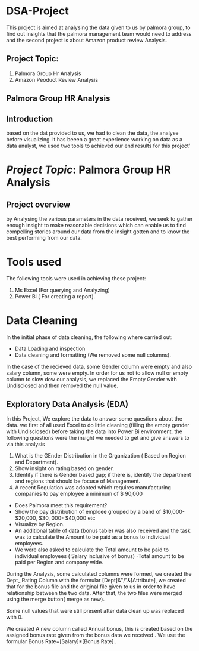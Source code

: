 # DSA-Project
This project is aimed at analysing the data given to us by palmora group, to find out insights that the palmora management team would need to address and the second project is about Amazon product review Analysis.

## Project Topic: 
1. Palmora Group Hr Analysis
2. Amazon Peoduct Review Analysis
## Palmora Group HR Analysis

## Introduction 
based on the dat provided to us, we had to clean the data, the analyse before visualizing. it has beeen a great experience working on data as a data analyst, we used two tools to achieved our end results for this project'
# *Project Topic*: Palmora Group HR Analysis   

## Project overview
by Analysing the various parameters in the data received, we seek to gather enough insight to make reasonable decisions which can enable us to find compelling stories around our data from the insight gotten and to know the best performing from our data.

# Tools used
The following tools were used in achieving these project:
1. Ms Excel (For querying and Analyzing)
2. Power Bi ( For creating a report).

# Data Cleaning
In the initial phase of data cleaning, the following where carried out:
- Data Loading and inspection
- Data cleaning and formatting (We removed some null columns).

In the case of the recieved data, some Gender column were empty and also salary column, some were empty.
   In order for us not to allow null or empty column to slow dow our analysis, we replaced the Empty Gender with Undisclosed and then removed the null value.

## Exploratory Data Analysis (EDA)
In this Project, We explore the data to answer some questions about the data. we first of all used Excel to do little cleaning (filling the empty gender with Undisclosed) before taking the data into Power Bi environment. the following questions were the insight we needed to get and give answers to via this analysis
1. What is the GEnder Distribution in the Organization ( Based on Region and Department).
2. Show insight on rating based on gender.
3. Identify if there is Gender based gap; if there is, identify the department and regions that should be focuse of Management.
4. A recent Regulation was adopted which requires manufacturing companies to pay employee a minimum of $ 90,000

-  Does Palmora meet this requirement?
-  Show the pay distribution of emploee grouped by a band of $10,000- $20,000, $30, 000- $40,000 etc
-  Visualize by Region.
- An additional table of data (bonus table) was also received and the task was to calculate the Amount to be paid as a bonus to individual employees.
- We were also asked to calculate the Total amount to be paid to individual employees ( Salary inclusive of bonus)
-Total amount to be paid per Region and company wide.

During the Analysis, some calculated columns were formed, we created the Dept_ Rating Column with the formular [Dept]&"/"&[Attribute], we created that for the bonus file and the original file given to us in order to have relationship between the two data.
After that, the two files were merged using the merge button( merge as new). 

Some null values that were still present after data clean up was replaced with 0. 

We created A new column called Annual bonus, this is created based on the assigned bonus rate given from the bonus data we received . We use the formular Bonus Rate=[Salary]*[Bonus Rate] .


